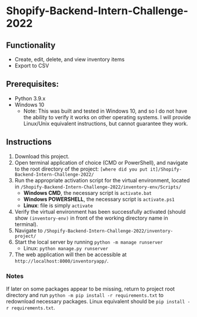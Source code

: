 # Shopify-Backend-Intern-Challenge-2022

## Functionality
- Create, edit, delete, and view inventory items
- Export to CSV

## Prerequisites: 
- Python 3.9.x
- Windows 10
    - Note: This was built and tested in Windows 10, and so I do not have the ability to verify it works on other operating systems. I will provide Linux/Unix equivalent instructions, but cannot guarantee they work.
    
## Instructions
1. Download this project.
2. Open terminal application of choice (CMD or PowerShell), and navigate to the root directory of the project: `[where did you put it]/Shopify-Backend-Intern-Challenge-2022/`
3. Run the appropriate activation script for the virtual environment, located in `/Shopify-Backend-Intern-Challenge-2022/inventory-env/Scripts/`
   - **Windows CMD**, the necessary script is `activate.bat`
   - **Windows POWERSHELL**, the necessary script is `activate.ps1`
   - **Linux**: file is simply `activate`
4. Verify the virtual environment has been successfully activated (should show `(inventory-env)` in front of the working directory name in terminal).
5. Navigate to `/Shopify-Backend-Intern-Challenge-2022/inventory-project/`
6. Start the local server by running `python -m manage runserver`
    - Linux: `python manage.py runserver`
7. The web application will then be accessible at `http://localhost:8000/inventoryapp/`.

### Notes
If later on some packages appear to be missing, return to project root directory and run `python -m pip install -r requirements.txt` to redownload necessary packages. Linux equivalent should be `pip install -r requirements.txt`.
